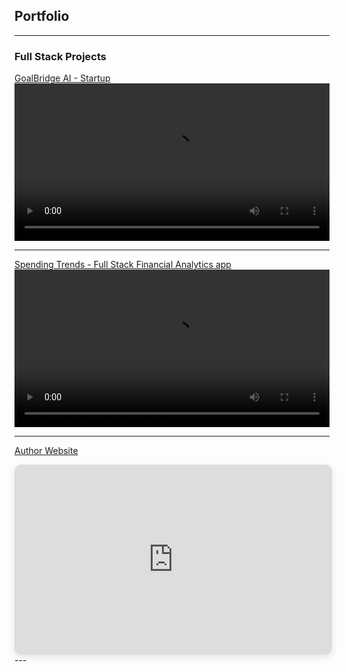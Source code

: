 ## Portfolio

---

### Full Stack Projects

[GoalBridge AI - Startup](/descriptions/goalbridge_ai_description.md)
<video width="100%" controls>
  <source src="videos/goalbridge_ai.mp4" type="video/mp4">
  Your browser does not support the video tag.
</video>

---

[Spending Trends - Full Stack Financial Analytics app](/descriptions/spending_trends_description.md)
<video width="100%" controls>
  <source src="videos/spending_trends.mp4" type="video/mp4">
  Your browser does not support the video tag.
</video>

---
[Author Website]()
<iframe src="https://yasymandi.github.io/ginearosa-carbone" 
        width="100%" 
        height="300" 
        style="border: 2px solid #ddd; border-radius: 10px; box-shadow: 0 4px 12px rgba(0,0,0,0.1);">
</iframe>
---